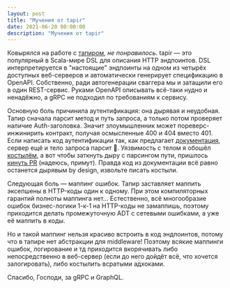 ```yaml
---
layout: post
title: "Мучения от tapir"
date: 2021-06-20 00:00:00
description: "Мучения от tapir"
---
```


Ковырялся на работе с [тапиром](https://github.com/softwaremill/tapir), _не
понравилось_. tapir — это популярный в Scala-мире DSL для описания HTTP
эндпоинтов. DSL интерпретируется в "настоящие" эндпоинты на одном из четырёх
доступных веб-серверов и автоматически генерирует спецификацию в OpenAPI.
Собственно, ради автогенерации сваггера мы и затащили его в один REST-сервис.
Руками OpenAPI описывать всё-таки нудно и ненадёжно, а gRPC не подходил по
требованиям к сервису.

Основную боль причинила аутентификация: она дырявая и неудобная. Тапир сначала
парсит метод и путь запроса, а только потом проверяет наличие Auth-заголовка.
Значит злоумышленник может пореверс-инжинирить контракт, получая осмысленные
400 и 404 вместо 401. Если написать код аутентификации так, как предлагает
[документация](https://tapir.softwaremill.com/en/latest/server/logic.html#defining-an-extendable-base-endpoint-with-partial-server-logic),
сервер ещё и тело запроса парсит :facepalm:. Уязвимость с телом я обошёл
[костылём](https://github.com/softwaremill/tapir/issues/1328), а вот чтобы
заткнуть дыру с парсингом пути, пришлось [кинуть
PR](https://github.com/softwaremill/tapir/pull/1329) (надеюсь, примут). Правда
код из документации всё равно останется дырявым by design, извольте писать
костыли.

Следующая боль — маппинг ошибок. Тапир заставляет маппить эксепшены в HTTP-коды
один к одному. При этом компиляторных гарантий полноты маппинга нет...
Естественно, всё многообразие ошибок бизнес-логики 1-к-1 на HTTP-коды не
замаппишь, поэтому приходится делать промежуточную ADT с сетевыми ошибками, а
уже её маппить в коды.

Но и такой маппинг нельзя красиво встроить в код эндпоинтов, потому что в
тапире нет абстракции для middleware! Поэтому всякие маппинги ошибок,
логирование и тд приходится вкорячивать либо непосредственно в веб-сервер (если
до него дойдёт всё, что хочется залогировать), либо костылить всратыми
адхоками.

Спасибо, Господи, за gRPC и GraphQL.
